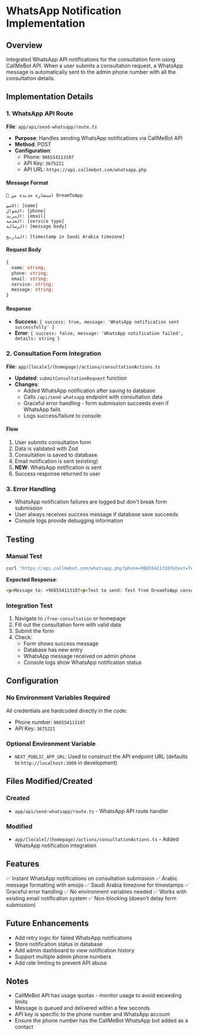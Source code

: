 # WhatsApp Notification Implementation

## Overview
Integrated WhatsApp API notifications for the consultation form using CallMeBot API. When a user submits a consultation request, a WhatsApp message is automatically sent to the admin phone number with all the consultation details.

## Implementation Details

### 1. WhatsApp API Route
**File**: `app/api/send-whatsapp/route.ts`

- **Purpose**: Handles sending WhatsApp notifications via CallMeBot API
- **Method**: POST
- **Configuration**:
  - Phone: `966554113107`
  - API Key: `3675221`
  - API URL: `https://api.callmebot.com/whatsapp.php`

#### Message Format
```
🔔 استشارة جديدة من DreamToApp

الاسم: [name]
الجوال: [phone]
البريد: [email]
الخدمة: [service type]
الرسالة: [message body]

التاريخ: [timestamp in Saudi Arabia timezone]
```

#### Request Body
```typescript
{
  name: string;
  phone: string;
  email: string;
  service: string;
  message: string;
}
```

#### Response
- **Success**: `{ success: true, message: 'WhatsApp notification sent successfully' }`
- **Error**: `{ success: false, message: 'WhatsApp notification failed', details: string }`

### 2. Consultation Form Integration
**File**: `app/[locale]/(homepage)/actions/consultationActions.ts`

- **Updated**: `submitConsultationRequest` function
- **Changes**:
  - Added WhatsApp notification after saving to database
  - Calls `/api/send-whatsapp` endpoint with consultation data
  - Graceful error handling - form submission succeeds even if WhatsApp fails
  - Logs success/failure to console

#### Flow
1. User submits consultation form
2. Data is validated with Zod
3. Consultation is saved to database
4. Email notification is sent (existing)
5. **NEW**: WhatsApp notification is sent
6. Success response returned to user

### 3. Error Handling
- WhatsApp notification failures are logged but don't break form submission
- User always receives success message if database save succeeds
- Console logs provide debugging information

## Testing

### Manual Test
```bash
curl "https://api.callmebot.com/whatsapp.php?phone=966554113107&text=Test+from+DreamToApp+consultation+form&apikey=3675221"
```

**Expected Response**:
```html
<p>Message to: +966554113107<p>Text to send: Test from DreamToApp consultation form<p><b>Message queued.</b> You will receive it in a few seconds.
```

### Integration Test
1. Navigate to `/free-consultation` or homepage
2. Fill out the consultation form with valid data
3. Submit the form
4. Check:
   - Form shows success message
   - Database has new entry
   - WhatsApp message received on admin phone
   - Console logs show WhatsApp notification status

## Configuration

### No Environment Variables Required
All credentials are hardcoded directly in the code:
- Phone number: `966554113107`
- API Key: `3675221`

### Optional Environment Variable
- `NEXT_PUBLIC_APP_URL`: Used to construct the API endpoint URL (defaults to `http://localhost:3000` in development)

## Files Modified/Created

### Created
- `app/api/send-whatsapp/route.ts` - WhatsApp API route handler

### Modified
- `app/[locale]/(homepage)/actions/consultationActions.ts` - Added WhatsApp notification integration

## Features
✅ Instant WhatsApp notifications on consultation submission
✅ Arabic message formatting with emojis
✅ Saudi Arabia timezone for timestamps
✅ Graceful error handling
✅ No environment variables needed
✅ Works with existing email notification system
✅ Non-blocking (doesn't delay form submission)

## Future Enhancements
- Add retry logic for failed WhatsApp notifications
- Store notification status in database
- Add admin dashboard to view notification history
- Support multiple admin phone numbers
- Add rate limiting to prevent API abuse

## Notes
- CallMeBot API has usage quotas - monitor usage to avoid exceeding limits
- Message is queued and delivered within a few seconds
- API key is specific to the phone number and WhatsApp account
- Ensure the phone number has the CallMeBot WhatsApp bot added as a contact

